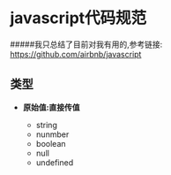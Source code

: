 javascript代码规范
===================

#####我只总结了目前对我有用的,参考链接: https://github.com/airbnb/javascript

类型
---------
  - **原始值:直接传值**
  
    + string
    + nunmber
    + boolean
    + null
    + undefined
   


